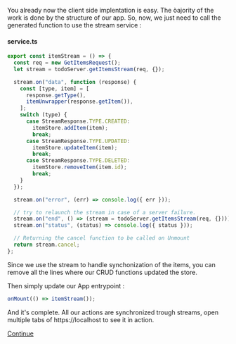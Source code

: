 You already now the client side implentation is easy. The òajority of the work is done by the structure of our app. So, now, we just need to call the generated function to use the stream service :

#### service.ts

```javascript
export const itemStream = () => {
  const req = new GetItemsRequest();
  let stream = todoServer.getItemsStream(req, {});

  stream.on("data", function (response) {
    const [type, item] = [
      response.getType(),
      itemUnwrapper(response.getItem()),
    ];
    switch (type) {
      case StreamResponse.TYPE.CREATED:
        itemStore.addItem(item);
        break;
      case StreamResponse.TYPE.UPDATED:
        itemStore.updateItem(item);
        break;
      case StreamResponse.TYPE.DELETED:
        itemStore.removeItem(item.id);
        break;
    }
  });

  stream.on("error", (err) => console.log({ err }));

  // try to relaunch the stream in case of a server failure.
  stream.on("end", () => (stream = todoServer.getItemsStream(req, {})));
  stream.on("status", (status) => console.log({ status }));

  // Returning the cancel function to be called on Unmount
  return stream.cancel;
};
```
Since we use the stream to handle synchonization of the items, you can remove all the lines where our CRUD functions updated the store.

Then simply update our App entrypoint : 
```javascript
onMount(() => itemStream());
```

And it's complete. All our actions are synchronized trough streams, open multiple tabs of https://localhost to see it in action.

[Continue](/README.md#conclusion)